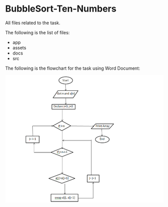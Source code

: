 # BubbleSort-Ten-Numbers
All files related to the task.

The following is the list of files:

- app
- assets
- docs
- src

The following is the flowchart for the task using Word Document:

![Bubblesort of 10 Numbers](assets/BubbleSort-Ten-Numbers-docs-FL.png)
